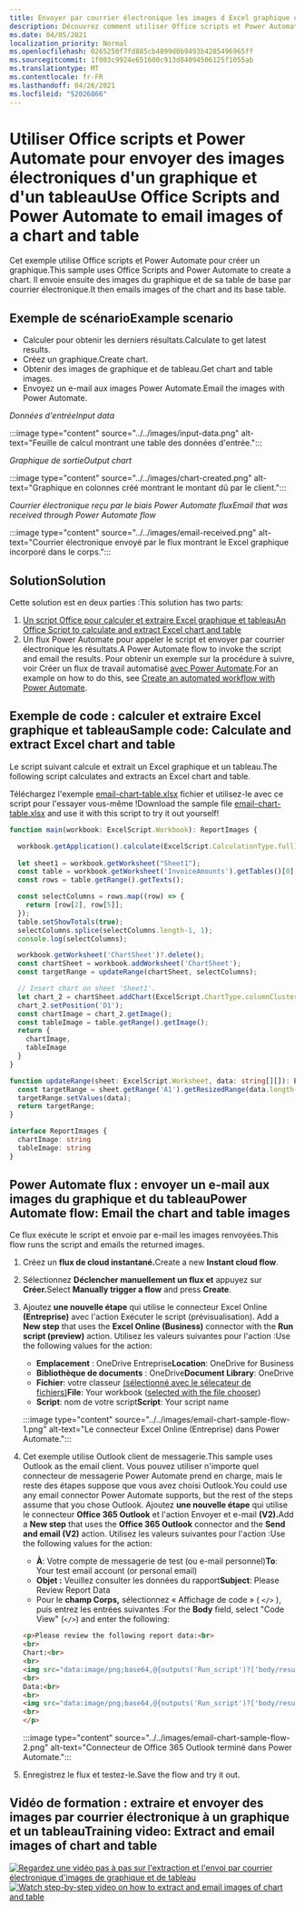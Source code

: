 ```yaml
---
title: Envoyer par courrier électronique les images d Excel graphique et d'un tableau
description: Découvrez comment utiliser Office scripts et Power Automate pour extraire et envoyer par e-mail les images d'un Excel graphique et d'un tableau.
ms.date: 04/05/2021
localization_priority: Normal
ms.openlocfilehash: 0265250f7fd885cb4899d0b9493b4285496965ff
ms.sourcegitcommit: 1f003c9924e651600c913d84094506125f1055ab
ms.translationtype: MT
ms.contentlocale: fr-FR
ms.lasthandoff: 04/26/2021
ms.locfileid: "52026866"
---
```

# <a name="use-office-scripts-and-power-automate-to-email-images-of-a-chart-and-table"></a><span data-ttu-id="091b7-103">Utiliser Office scripts et Power Automate pour envoyer des images électroniques d'un graphique et d'un tableau</span><span class="sxs-lookup"><span data-stu-id="091b7-103">Use Office Scripts and Power Automate to email images of a chart and table</span></span>

<span data-ttu-id="091b7-104">Cet exemple utilise Office scripts et Power Automate pour créer un graphique.</span><span class="sxs-lookup"><span data-stu-id="091b7-104">This sample uses Office Scripts and Power Automate to create a chart.</span></span> <span data-ttu-id="091b7-105">Il envoie ensuite des images du graphique et de sa table de base par courrier électronique.</span><span class="sxs-lookup"><span data-stu-id="091b7-105">It then emails images of the chart and its base table.</span></span>

## <a name="example-scenario"></a><span data-ttu-id="091b7-106">Exemple de scénario</span><span class="sxs-lookup"><span data-stu-id="091b7-106">Example scenario</span></span>

* <span data-ttu-id="091b7-107">Calculer pour obtenir les derniers résultats.</span><span class="sxs-lookup"><span data-stu-id="091b7-107">Calculate to get latest results.</span></span>
* <span data-ttu-id="091b7-108">Créez un graphique.</span><span class="sxs-lookup"><span data-stu-id="091b7-108">Create chart.</span></span>
* <span data-ttu-id="091b7-109">Obtenir des images de graphique et de tableau.</span><span class="sxs-lookup"><span data-stu-id="091b7-109">Get chart and table images.</span></span>
* <span data-ttu-id="091b7-110">Envoyez un e-mail aux images Power Automate.</span><span class="sxs-lookup"><span data-stu-id="091b7-110">Email the images with Power Automate.</span></span>

<span data-ttu-id="091b7-111">_Données d'entrée_</span><span class="sxs-lookup"><span data-stu-id="091b7-111">_Input data_</span></span>

:::image type="content" source="../../images/input-data.png" alt-text="Feuille de calcul montrant une table des données d'entrée.":::

<span data-ttu-id="091b7-113">_Graphique de sortie_</span><span class="sxs-lookup"><span data-stu-id="091b7-113">_Output chart_</span></span>

:::image type="content" source="../../images/chart-created.png" alt-text="Graphique en colonnes créé montrant le montant dû par le client.":::

<span data-ttu-id="091b7-115">_Courrier électronique reçu par le biais Power Automate flux_</span><span class="sxs-lookup"><span data-stu-id="091b7-115">_Email that was received through Power Automate flow_</span></span>

:::image type="content" source="../../images/email-received.png" alt-text="Courrier électronique envoyé par le flux montrant le Excel graphique incorporé dans le corps.":::

## <a name="solution"></a><span data-ttu-id="091b7-117">Solution</span><span class="sxs-lookup"><span data-stu-id="091b7-117">Solution</span></span>

<span data-ttu-id="091b7-118">Cette solution est en deux parties :</span><span class="sxs-lookup"><span data-stu-id="091b7-118">This solution has two parts:</span></span>

1. [<span data-ttu-id="091b7-119">Un script Office pour calculer et extraire Excel graphique et tableau</span><span class="sxs-lookup"><span data-stu-id="091b7-119">An Office Script to calculate and extract Excel chart and table</span></span>](#sample-code-calculate-and-extract-excel-chart-and-table)
1. <span data-ttu-id="091b7-120">Un flux Power Automate pour appeler le script et envoyer par courrier électronique les résultats.</span><span class="sxs-lookup"><span data-stu-id="091b7-120">A Power Automate flow to invoke the script and email the results.</span></span> <span data-ttu-id="091b7-121">Pour obtenir un exemple sur la procédure à suivre, voir Créer un flux de travail automatisé [avec Power Automate](../../tutorials/excel-power-automate-returns.md#create-an-automated-workflow-with-power-automate).</span><span class="sxs-lookup"><span data-stu-id="091b7-121">For an example on how to do this, see [Create an automated workflow with Power Automate](../../tutorials/excel-power-automate-returns.md#create-an-automated-workflow-with-power-automate).</span></span>

## <a name="sample-code-calculate-and-extract-excel-chart-and-table"></a><span data-ttu-id="091b7-122">Exemple de code : calculer et extraire Excel graphique et tableau</span><span class="sxs-lookup"><span data-stu-id="091b7-122">Sample code: Calculate and extract Excel chart and table</span></span>

<span data-ttu-id="091b7-123">Le script suivant calcule et extrait un Excel graphique et un tableau.</span><span class="sxs-lookup"><span data-stu-id="091b7-123">The following script calculates and extracts an Excel chart and table.</span></span>

<span data-ttu-id="091b7-124">Téléchargez l'exemple <a href="email-chart-table.xlsx">email-chart-table.xlsx</a> fichier et utilisez-le avec ce script pour l'essayer vous-même !</span><span class="sxs-lookup"><span data-stu-id="091b7-124">Download the sample file <a href="email-chart-table.xlsx">email-chart-table.xlsx</a> and use it with this script to try it out yourself!</span></span>

```TypeScript
function main(workbook: ExcelScript.Workbook): ReportImages {

  workbook.getApplication().calculate(ExcelScript.CalculationType.full);
  
  let sheet1 = workbook.getWorksheet("Sheet1");
  const table = workbook.getWorksheet('InvoiceAmounts').getTables()[0];
  const rows = table.getRange().getTexts();

  const selectColumns = rows.map((row) => {
    return [row[2], row[5]];
  });
  table.setShowTotals(true);
  selectColumns.splice(selectColumns.length-1, 1);
  console.log(selectColumns);

  workbook.getWorksheet('ChartSheet')?.delete();
  const chartSheet = workbook.addWorksheet('ChartSheet');
  const targetRange = updateRange(chartSheet, selectColumns);

  // Insert chart on sheet 'Sheet1'.
  let chart_2 = chartSheet.addChart(ExcelScript.ChartType.columnClustered, targetRange);
  chart_2.setPosition('D1');
  const chartImage = chart_2.getImage();
  const tableImage = table.getRange().getImage();
  return {
    chartImage,
    tableImage
  }
}

function updateRange(sheet: ExcelScript.Worksheet, data: string[][]): ExcelScript.Range {
  const targetRange = sheet.getRange('A1').getResizedRange(data.length-1, data[0].length-1);
  targetRange.setValues(data);
  return targetRange;
}

interface ReportImages {
  chartImage: string
  tableImage: string
}
```

## <a name="power-automate-flow-email-the-chart-and-table-images"></a><span data-ttu-id="091b7-125">Power Automate flux : envoyer un e-mail aux images du graphique et du tableau</span><span class="sxs-lookup"><span data-stu-id="091b7-125">Power Automate flow: Email the chart and table images</span></span>

<span data-ttu-id="091b7-126">Ce flux exécute le script et envoie par e-mail les images renvoyées.</span><span class="sxs-lookup"><span data-stu-id="091b7-126">This flow runs the script and emails the returned images.</span></span>

1. <span data-ttu-id="091b7-127">Créez un **flux de cloud instantané.**</span><span class="sxs-lookup"><span data-stu-id="091b7-127">Create a new **Instant cloud flow**.</span></span>
1. <span data-ttu-id="091b7-128">Sélectionnez **Déclencher manuellement un flux et** appuyez sur **Créer.**</span><span class="sxs-lookup"><span data-stu-id="091b7-128">Select **Manually trigger a flow** and press **Create**.</span></span>
1. <span data-ttu-id="091b7-129">Ajoutez **une nouvelle étape** qui utilise le connecteur Excel Online **(Entreprise)** avec l'action Exécuter le script (prévisualisation). </span><span class="sxs-lookup"><span data-stu-id="091b7-129">Add a **New step** that uses the **Excel Online (Business)** connector with the **Run script (preview)** action.</span></span> <span data-ttu-id="091b7-130">Utilisez les valeurs suivantes pour l'action :</span><span class="sxs-lookup"><span data-stu-id="091b7-130">Use the following values for the action:</span></span>
    * <span data-ttu-id="091b7-131">**Emplacement** : OneDrive Entreprise</span><span class="sxs-lookup"><span data-stu-id="091b7-131">**Location**: OneDrive for Business</span></span>
    * <span data-ttu-id="091b7-132">**Bibliothèque de documents** : OneDrive</span><span class="sxs-lookup"><span data-stu-id="091b7-132">**Document Library**: OneDrive</span></span>
    * <span data-ttu-id="091b7-133">**Fichier**: votre classeur [(sélectionné avec le sélecateur de fichiers)](../../testing/power-automate-troubleshooting.md#select-workbooks-with-the-file-browser-control)</span><span class="sxs-lookup"><span data-stu-id="091b7-133">**File**: Your workbook ([selected with the file chooser](../../testing/power-automate-troubleshooting.md#select-workbooks-with-the-file-browser-control))</span></span>
    * <span data-ttu-id="091b7-134">**Script**: nom de votre script</span><span class="sxs-lookup"><span data-stu-id="091b7-134">**Script**: Your script name</span></span>

    :::image type="content" source="../../images/email-chart-sample-flow-1.png" alt-text="Le connecteur Excel Online (Entreprise) dans Power Automate.":::
1. <span data-ttu-id="091b7-136">Cet exemple utilise Outlook client de messagerie.</span><span class="sxs-lookup"><span data-stu-id="091b7-136">This sample uses Outlook as the email client.</span></span> <span data-ttu-id="091b7-137">Vous pouvez utiliser n'importe quel connecteur de messagerie Power Automate prend en charge, mais le reste des étapes suppose que vous avez choisi Outlook.</span><span class="sxs-lookup"><span data-stu-id="091b7-137">You could use any email connector Power Automate supports, but the rest of the steps assume that you chose Outlook.</span></span> <span data-ttu-id="091b7-138">Ajoutez **une nouvelle étape** qui utilise le connecteur **Office 365 Outlook** et l'action Envoyer et e-mail **(V2).**</span><span class="sxs-lookup"><span data-stu-id="091b7-138">Add a **New step** that uses the **Office 365 Outlook** connector and the **Send and email (V2)** action.</span></span> <span data-ttu-id="091b7-139">Utilisez les valeurs suivantes pour l'action :</span><span class="sxs-lookup"><span data-stu-id="091b7-139">Use the following values for the action:</span></span>
    * <span data-ttu-id="091b7-140">**À**: Votre compte de messagerie de test (ou e-mail personnel)</span><span class="sxs-lookup"><span data-stu-id="091b7-140">**To**: Your test email account (or personal email)</span></span>
    * <span data-ttu-id="091b7-141">**Objet :** Veuillez consulter les données du rapport</span><span class="sxs-lookup"><span data-stu-id="091b7-141">**Subject**: Please Review Report Data</span></span>
    * <span data-ttu-id="091b7-142">Pour le **champ Corps,** sélectionnez « Affichage de code » ( `</>` ), puis entrez les entrées suivantes :</span><span class="sxs-lookup"><span data-stu-id="091b7-142">For the **Body** field, select "Code View" (`</>`) and enter the following:</span></span>

    ```HTML
    <p>Please review the following report data:<br>
    <br>
    Chart:<br>
    <br>
    <img src="data:image/png;base64,@{outputs('Run_script')?['body/result/chartImage']}"/>
    <br>
    Data:<br>
    <br>
    <img src="data:image/png;base64,@{outputs('Run_script')?['body/result/tableImage']}"/>
    <br>
    </p>
    ```

    :::image type="content" source="../../images/email-chart-sample-flow-2.png" alt-text="Connecteur de Office 365 Outlook terminé dans Power Automate.":::
1. <span data-ttu-id="091b7-144">Enregistrez le flux et testez-le.</span><span class="sxs-lookup"><span data-stu-id="091b7-144">Save the flow and try it out.</span></span>

## <a name="training-video-extract-and-email-images-of-chart-and-table"></a><span data-ttu-id="091b7-145">Vidéo de formation : extraire et envoyer des images par courrier électronique à un graphique et un tableau</span><span class="sxs-lookup"><span data-stu-id="091b7-145">Training video: Extract and email images of chart and table</span></span>

<span data-ttu-id="091b7-146">[![Regardez une vidéo pas à pas sur l'extraction et l'envoi par courrier électronique d'images de graphique et de tableau](../../images/charts-image-vid.jpg)](https://youtu.be/152GJyqc-Kw "Vidéo pas à pas sur l'extraction et l'envoi par courrier électronique d'images de graphique et de tableau")</span><span class="sxs-lookup"><span data-stu-id="091b7-146">[![Watch step-by-step video on how to extract and email images of chart and table](../../images/charts-image-vid.jpg)](https://youtu.be/152GJyqc-Kw "Step-by-step video on how to extract and email images of chart and table")</span></span>
